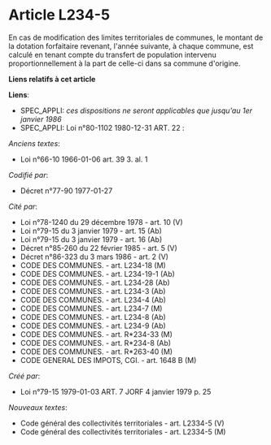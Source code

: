 # Article L234-5

En cas de modification des limites territoriales de communes, le montant de la dotation forfaitaire revenant, l'année
suivante, à chaque commune, est calculé en tenant compte du transfert de population intervenu proportionnellement à la part
de celle-ci dans sa commune d'origine.

**Liens relatifs à cet article**

**Liens**:

  - SPEC_APPLI: *ces dispositions ne seront applicables que jusqu'au 1er janvier 1986*
  - SPEC_APPLI: Loi n°80-1102 1980-12-31 ART. 22 :

_Anciens textes_:

  - Loi n°66-10 1966-01-06 art. 39 3. al. 1

_Codifié par_:

  - Décret n°77-90 1977-01-27

_Cité par_:

  - Loi n°78-1240 du 29 décembre 1978 - art. 10 (V)
  - Loi n°79-15 du 3 janvier 1979 - art. 15 (Ab)
  - Loi n°79-15 du 3 janvier 1979 - art. 16 (Ab)
  - Décret n°85-260 du 22 février 1985 - art. 5 (V)
  - Décret n°86-323 du 3 mars 1986 - art. 2 (V)
  - CODE DES COMMUNES. - art. L234-18 (M)
  - CODE DES COMMUNES. - art. L234-19-1 (Ab)
  - CODE DES COMMUNES. - art. L234-28 (Ab)
  - CODE DES COMMUNES. - art. L234-3 (Ab)
  - CODE DES COMMUNES. - art. L234-4 (Ab)
  - CODE DES COMMUNES. - art. L234-7 (M)
  - CODE DES COMMUNES. - art. L234-8 (Ab)
  - CODE DES COMMUNES. - art. L234-9 (Ab)
  - CODE DES COMMUNES. - art. R*234-33 (M)
  - CODE DES COMMUNES. - art. R*234-8 (Ab)
  - CODE DES COMMUNES. - art. R*263-40 (M)
  - CODE GENERAL DES IMPOTS, CGI. - art. 1648 B (M)

_Créé par_:

  - Loi n°79-15 1979-01-03 ART. 7 JORF 4 janvier 1979 p. 25

_Nouveaux textes_:

  - Code général des collectivités territoriales - art. L2334-5 (V)
  - Code général des collectivités territoriales - art. L2334-5 (M)

